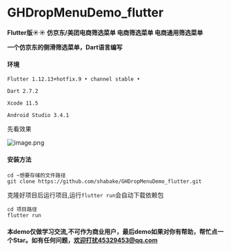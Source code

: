 # GHDropMenuDemo_flutter

**Flutter版:sunny::sunny: 仿京东/美团电商筛选菜单 电商筛选菜单 电商通用筛选菜单**


**一个仿京东的侧滑筛选菜单，Dart语言编写**

#### 环境

```
Flutter 1.12.13+hotfix.9 • channel stable •

Dart 2.7.2

Xcode 11.5

Android Studio 3.4.1

```

先看效果

![image.png](https://upload-images.jianshu.io/upload_images/1419035-1b3057664ecdfe7e.png?imageMogr2/auto-orient/strip%7CimageView2/2/w/310)

#### 安装方法

```
cd ~想要存储的文件路径
git clone https://github.com/shabake/GHDropMenuDemo_flutter.git
```
克隆好项目后运行项目,运行`flutter run`会自动下载依赖包

```
cd 项目路径
flutter run

```
#### 本demo仅做学习交流,不可作为商业用户，最后demo如果对你有帮助，帮忙点一个Star。如有任何问题，欢迎打扰45329453@qq.com
